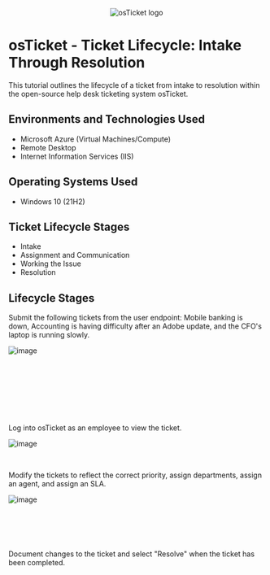 <p align="center">
<img src="https://i.imgur.com/Clzj7Xs.png" alt="osTicket logo"/>
</p>

<h1>osTicket - Ticket Lifecycle: Intake Through Resolution</h1>
This tutorial outlines the lifecycle of a ticket from intake to resolution within the open-source help desk ticketing system osTicket.<br />


<h2>Environments and Technologies Used</h2>

- Microsoft Azure (Virtual Machines/Compute)
- Remote Desktop
- Internet Information Services (IIS)

<h2>Operating Systems Used </h2>

- Windows 10</b> (21H2)

<h2>Ticket Lifecycle Stages</h2>

- Intake
- Assignment and Communication
- Working the Issue
- Resolution

<h2>Lifecycle Stages</h2>

<p>
Submit the following tickets from the user endpoint: Mobile banking is down, Accounting is having difficulty after an Adobe update, and the CFO's laptop is running slowly.
</p>
<p>
  
![image](https://github.com/user-attachments/assets/32a329e5-9b7f-4c7a-b8f5-94434cf89b27)


</p>
<br />
<p>
<img >
</p>
<br />
<p>
<img height="">
</p>
<br />

<p>
Log into osTicket as an employee to view the ticket.
</p>
<p>

![image](https://github.com/user-attachments/assets/64c9c914-8057-4246-b88c-c17433a4383a)

</p>
<br />

<p>
Modify the tickets to reflect the correct priority, assign departments, assign an agent, and assign an SLA.
</p>
<p>

  ![image](https://github.com/user-attachments/assets/0369b345-343f-4c03-8cc7-b4f6bd3761dc)

</p>
<br />
<p>
<img >
</p>
<br />

<p>
Document changes to the ticket and select "Resolve" when the ticket has been completed. 
</p>
